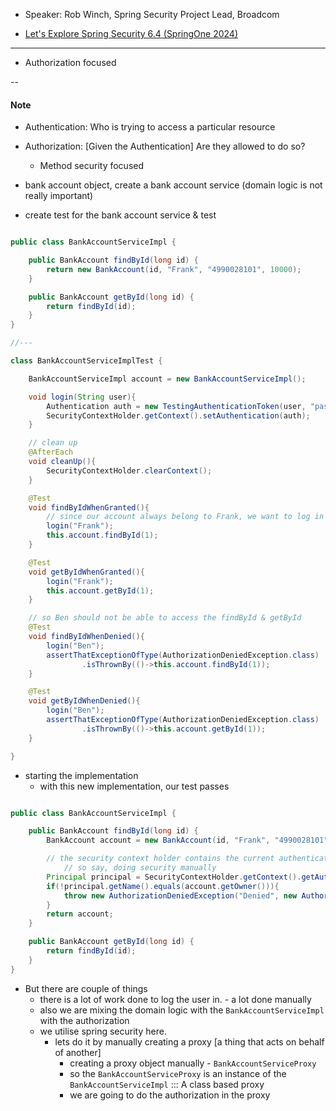 - Speaker: Rob Winch, Spring Security Project Lead, Broadcom

- [Let's Explore Spring Security 6.4 (SpringOne 2024)](https://youtu.be/9eoi1TViceM?list=PLgGXSWYM2FpPDrv8zmf3oN6SX1prqmESN)

---

- Authorization focused

--

#### Note
 
- Authentication: Who is trying to access a particular resource
- Authorization: [Given the Authentication] Are they allowed to do so?
    - Method security focused


- bank account object, create a bank account service  (domain logic is not really important)
- create test for the bank account service & test

```java

public class BankAccountServiceImpl {

    public BankAccount findById(long id) {
        return new BankAccount(id, "Frank", "4990028101", 10000);
    }

    public BankAccount getById(long id) {
        return findById(id);
    }
}

//---

class BankAccountServiceImplTest {

    BankAccountServiceImpl account = new BankAccountServiceImpl();

    void login(String user){
        Authentication auth = new TestingAuthenticationToken(user, "password", "ROLE_USER");
        SecurityContextHolder.getContext().setAuthentication(auth);
    }

    // clean up
    @AfterEach
    void cleanUp(){
        SecurityContextHolder.clearContext();
    }

    @Test
    void findByIdWhenGranted(){
        // since our account always belong to Frank, we want to log in as such
        login("Frank");
        this.account.findById(1);
    }

    @Test
    void getByIdWhenGranted(){
        login("Frank");
        this.account.getById(1);
    }

    // so Ben should not be able to access the findById & getById
    @Test
    void findByIdWhenDenied(){
        login("Ben");
        assertThatExceptionOfType(AuthorizationDeniedException.class)
                .isThrownBy(()->this.account.findById(1));
    }

    @Test
    void getByIdWhenDenied(){
        login("Ben");
        assertThatExceptionOfType(AuthorizationDeniedException.class)
                .isThrownBy(()->this.account.getById(1));
    }

}


```
- starting the implementation
    - with this new implementation, our test passes
    

```java

public class BankAccountServiceImpl {

    public BankAccount findById(long id) {
        BankAccount account = new BankAccount(id, "Frank", "4990028101", 10000);

        // the security context holder contains the current authentication
            // so say, doing security manually
        Principal principal = SecurityContextHolder.getContext().getAuthentication();
        if(!principal.getName().equals(account.getOwner())){
            throw new AuthorizationDeniedException("Denied", new AuthorizationDecision(false));
        }
        return account;
    }

    public BankAccount getById(long id) {
        return findById(id);
    }
}

```

- But there are couple of things
    - there is a lot of work done to log the user in. - a lot done manually
    - also we are mixing the domain logic with the `BankAccountServiceImpl` with the authorization
    - we utilise spring security here.
        - lets do it by manually creating a proxy [a thing that acts on behalf of another]
            - creating a proxy object manually - `BankAccountServiceProxy`
            - so the `BankAccountServiceProxy` is an instance of the `BankAccountServiceImpl`  ::: A class based proxy
            - we are going to do the authorization in the proxy


```java

```